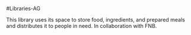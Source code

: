 #Libraries-AG 

This library uses its space to store food, ingredients, and prepared meals and distributes it to people in need. In collaboration with FNB.